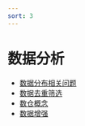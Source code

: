 ```yaml
---
sort: 3
---
```


# 数据分析


* [数据分布相关问题](https://kg-nlp.github.io/Algorithm-Project-Manual/数据分析/数据分布相关问题.html)
* [数据去重筛选](https://kg-nlp.github.io/Algorithm-Project-Manual/数据分析/数据去重筛选.html)
* [数仓概念](https://kg-nlp.github.io/Algorithm-Project-Manual/数据分析/数仓概念.html)
* [数据增强](https://kg-nlp.github.io/Algorithm-Project-Manual/数据分析/数据增强.html)